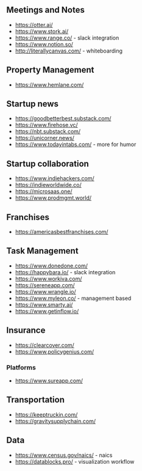

## Meetings and Notes
* https://otter.ai/
* https://www.stork.ai/
* https://www.range.co/ - slack  integration
* https://www.notion.so/
* http://literallycanvas.com/ - whiteboarding

## Property Management
* https://www.hemlane.com/

## Startup news
* https://goodbetterbest.substack.com/
* https://www.firehose.vc/
* https://nbt.substack.com/
* https://unicorner.news/
* https://www.todayintabs.com/ - more for humor

## Startup collaboration
* https://www.indiehackers.com/
* https://indieworldwide.co/
* https://microsaas.one/
* https://www.prodmgmt.world/

## Franchises
* https://americasbestfranchises.com/


## Task Management
* https://www.donedone.com/
* https://happybara.io/ - slack integration
* https://www.workiva.com/
* https://sereneapp.com/
* https://www.wrangle.io/
* https://www.myleon.co/ - management based
* https://www.smarty.ai/
* https://www.getinflow.io/


## Insurance
* https://clearcover.com/
* https://www.policygenius.com/

### Platforms
* https://www.sureapp.com/

## Transportation
* https://keeptruckin.com/
* https://gravitysupplychain.com/

## Data
* https://www.census.gov/naics/ - naics
* https://datablocks.pro/ - visualization workflow

